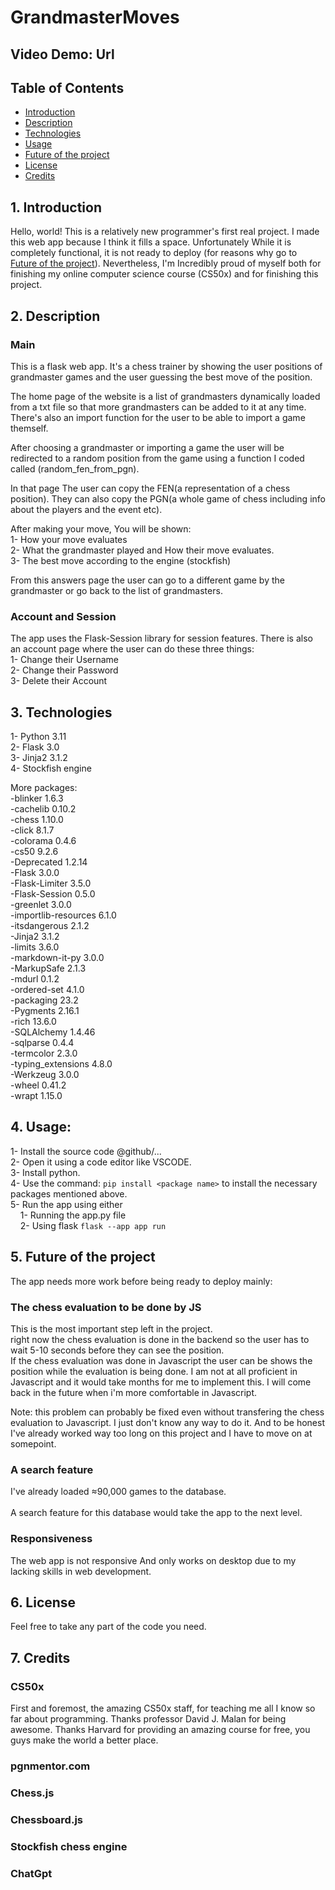 # GrandmasterMoves

## Video Demo: Url

## Table of Contents 

- [Introduction](#1-introduction)
- [Description](#2-description)
- [Technologies](#3-technologies)
- [Usage](#4-usage)
- [Future of the project](#5-future-of-the-project)
- [License](#6-license)
- [Credits](#7-credits)

## 1. Introduction

Hello, world! This is a relatively new programmer's first real project. I made this web app because I think it fills a space. Unfortunately While it is completely functional, it is not ready to deploy (for reasons why go to [Future of the project](#5-future-of-the-project)). Nevertheless, I'm Incredibly proud of myself both for finishing my online computer science course (CS50x) and for finishing this project. 

## 2. Description
### Main
This is a flask web app. It's a chess trainer by showing the user positions of grandmaster games and the user guessing the best move of the position.

The home page of the website is a list of grandmasters dynamically loaded from a txt file so that more grandmasters can be added to it at any time. There's also an import function for the user to be able to import a game themself.

After choosing a grandmaster or importing a game the user will be redirected to a random position from the game using a function I coded called (random_fen_from_pgn). 

In that page The user can copy the FEN(a representation of a chess position). They can also copy the PGN(a whole game of chess including info about the players and the event etc).

After making your move, You will be shown:<br>
1- How your move evaluates<br>
2- What the grandmaster played and How their move evaluates.<br>
3- The best move according to the engine (stockfish)<br>

From this answers page the user can go to a different game by the grandmaster or go back to the list of grandmasters.

### Account and Session
The app uses  the Flask-Session library for session features.
There is also an account page where the user can do these three things:<br>
1- Change their Username<br>
2- Change their Password<br>
3- Delete their Account

## 3. Technologies
1- Python 3.11<br>
2- Flask 3.0<br>
3- Jinja2 3.1.2<br>
4- Stockfish engine

More packages:<br>
-blinker             1.6.3<br>
-cachelib            0.10.2<br>
-chess               1.10.0<br>
-click               8.1.7<br>
-colorama            0.4.6<br>
-cs50                9.2.6<br>
-Deprecated          1.2.14<br>
-Flask               3.0.0<br>
-Flask-Limiter       3.5.0<br>
-Flask-Session       0.5.0<br>
-greenlet            3.0.0<br>
-importlib-resources 6.1.0<br>
-itsdangerous        2.1.2<br>
-Jinja2              3.1.2<br>
-limits              3.6.0<br>
-markdown-it-py      3.0.0<br>
-MarkupSafe          2.1.3<br>
-mdurl               0.1.2<br>
-ordered-set         4.1.0<br>
-packaging           23.2<br>
-Pygments            2.16.1<br>
-rich                13.6.0<br>
-SQLAlchemy          1.4.46<br>
-sqlparse            0.4.4<br>
-termcolor           2.3.0<br>
-typing_extensions   4.8.0<br>
-Werkzeug            3.0.0<br>
-wheel               0.41.2<br>
-wrapt               1.15.0<br>

## 4. Usage:
1- Install the source code @github/...<br>
2- Open it using a code editor like VSCODE.<br>
3- Install python.<br>
4- Use the command: `pip install <package name>` to install the necessary packages mentioned above.<br>
5- Run the app using either<br>
&nbsp; &nbsp; 1- Running the app.py file<br>
&nbsp; &nbsp; 2- Using flask `flask --app app run`<br>

## 5. Future of the project

The app needs more work before being ready to deploy mainly:

### The chess evaluation to be done by JS
This is the most important step left in the project.<br>right now the chess evaluation is done in the backend so the user has to wait 5-10 seconds before they can see the position.<br> If the chess evaluation was done in Javascript the user can be shows the position while the evaluation is being done. I am not at all proficient in Javascript and it would take months for me to implement this. I will come back in the future when i'm more comfortable in Javascript.<br>

Note: this problem can probably be fixed even without transfering the chess evaluation to Javascript. I just don't know any way to do it. And to be honest I've already worked way too long on this project and I have to move on at somepoint.

### A search feature
I've already loaded ≈90,000 games to the database.<br>
<br>
A search feature for this database would take the app to the next level.

### Responsiveness
The web app is not responsive And only works on desktop due to my lacking skills in web development.

## 6. License
Feel free to take any part of the code you need. 

## 7. Credits
### CS50x
First and foremost, the amazing CS50x staff, for teaching me all I know so far about programming. Thanks professor David J. Malan for being awesome. Thanks Harvard for providing an amazing course for free, you guys make the world a better place. 

### pgnmentor.com
### Chess.js

### Chessboard.js

### Stockfish chess engine
### ChatGpt
